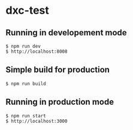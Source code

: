 # dxc-test


## Running in developement mode 

    $ npm run dev
    $ http://localhost:8008

## Simple build for production

    $ npm run build

    
## Running in production mode 

    $ npm run start
    $ http://localhost:3000
